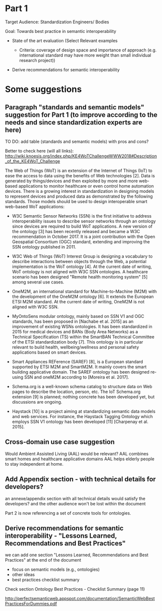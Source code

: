 # Part 1

Target Audience: Standardization Engineers/ Bodies

Goal: Towards best practice in semantic interoperability

- State of the art evaluation
(Select Relevant examples
  - Criteria: coverage of design space and importance of approach (e.g. international standard may have more weight than small individual research project))

- Derive recommendations for semantic interoperability

# Some suggestions 
 ## Paragraph "standards and semantic models" suggestion for Part 1 (to improve according to the needs and since standardization experts are here)
TO DO: add table (standards and semantic models) with pros and cons?

Better to check here (will all links): http://wiki.knoesis.org/index.php/KE4WoTChallengeWWW2018#Description_of_the_KE4WoT_Challenge

The Web of Things (WoT) is an extension of the Internet of Things (IoT) to ease the access to data using the benefits of Web technologies [2]. Data is generated by things/devices and then exploited by more and more web-based applications to monitor healthcare or even control home automation devices. There is a growing interest in standardization in designing models to represent devices and produced data as demonstrated by the following standards. Those models should be used to design interoperable smart web-based WoT applications:

* W3C Semantic Sensor Networks (SSN) is the first initiative to address interoperability issues to describe sensor networks through an ontology since devices are required to build WoT applications. A new version of the ontology [3] has been recently released and became a W3C recommendation in October 2017. It is a joint contribution with the Open Geospatial Consortium (OGC) standard, extending and improving the SSN ontology published in 2011.

* W3C Web of Things (WoT) Interest Group is designing a vocabulary to describe interactions between objects through the Web, a potential implementation is the WoT ontology [4]. At the current date of writing, WoT ontology is not aligned with W3C SSN ontologies. A healthcare scenario has been designed "Remote health monitoring system" [5] among several use cases.

* OneM2M, an international standard for Machine-to-Machine (M2M) with the development of the OneM2M ontology [6]. It extends the European ETSI M2M standard. At the current date of writing, OneM2M is not aligned with W3C SSN.

* MyOntoSens modular ontology, mainly based on SSN V1 and OGC standards, has been proposed in [Nachabe et al. 2015] as an improvement of existing WSNs ontologies. It has been standardized in 2015 for medical devices and BANs (Body Area Networks) as a Technical Specification (TS) within the SmartBAN Technical Committee of the ETSI standardization body [7]. This ontology is in particular relevant to build health, wellbeing/wellness and personal safety applications based on smart devices.

* Smart Appliances REFerence (SAREF) [8], is a European standard supported by ETSI M2M and SmartM2M. It mainly covers the smart building applicative domain. The SAREF ontology has been designed re-using SSN and oneM2M according to [Moreira et al. 2017].

* Schema.org is a well-known schema catalog to structure data on Web pages to describe the location, person, etc. The IoT Schema.org extension [9] is planned; nothing concrete has been developed yet, but discussions are ongoing.

* Haystack [10] is a project aiming at standardizing semantic data models and web services. For instance, the Haystack Tagging Ontology which employs SSN V1 ontology has been developed [11] [Charpenay et al. 2015].

 ## Cross-domain use case suggestion
 
 Would Ambient Assisted Living (AAL) would be relevant?
 AAL combines smart homes and healthcare applicative domains
 AAL helps elderly people to stay independent at home.
 
  ## Add Appendix section - with technical details for developers?
  an annexe/appendix section with all technical details would satisfy the developers? and the other audience won't be lost within the document
  
  Part 2 is now referencing a set of concrete tools for ontologies.
  
  ## Derive recommendations for semantic interoperability - "Lessons Learned, Recommendations and Best Practices" 
  we can add one section "Lessons Learned, Recommendations and Best Practices" at the end of the document
  - focus on semantic models (e.g., ontologies)
  - other ideas
  - best practices checklist summary 
  
   Check section Ontology Best Practices - Checklist Summary (page 11)
   
   http://perfectsemanticweb.appspot.com/documentation/SemanticWebBestPracticesForDummies.pdf 
  
